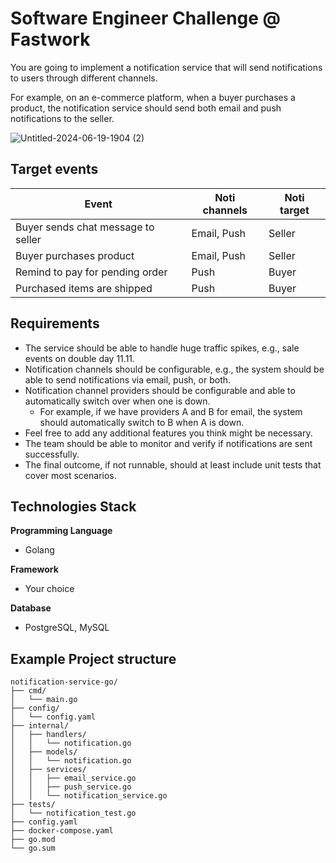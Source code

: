 # Software Engineer Challenge @ Fastwork

You are going to implement a notification service that will send notifications to users through different channels.

For example, on an e-commerce platform, when a buyer purchases a product, the notification service should send both email and push notifications to the seller.


![Untitled-2024-06-19-1904 (2)](https://gist.github.com/assets/9070844/8c9c0304-0443-4a9b-b159-634cc3c0d5c3)


## Target events
| Event                                 | Noti channels     | Noti target   |
| --------                              | --------          | --------      |
| Buyer sends chat message to seller    | Email, Push       | Seller        |
| Buyer purchases product               | Email, Push       | Seller        |
| Remind to pay for pending order       | Push              | Buyer         |
| Purchased items are shipped           | Push              | Buyer         |


## Requirements
- The service should be able to handle huge traffic spikes, e.g., sale events on double day 11.11.
- Notification channels should be configurable, e.g., the system should be able to send notifications via email, push, or both.
- Notification channel providers should be configurable and able to automatically switch over when one is down.
    - For example, if we have providers A and B for email, the system should automatically switch to B when A is down.
- Feel free to add any additional features you think might be necessary.
- The team should be able to monitor and verify if notifications are sent successfully.
- The final outcome, if not runnable, should at least include unit tests that cover most scenarios.


## Technologies Stack
**Programming Language**
- Golang

**Framework**
- Your choice

**Database**
- PostgreSQL, MySQL

## Example Project structure
```
notification-service-go/
├── cmd/
│   └── main.go
├── config/
│   └── config.yaml
├── internal/
│   ├── handlers/
│   │   └── notification.go
│   ├── models/
│   │   └── notification.go
│   ├── services/
│   │   ├── email_service.go
│   │   ├── push_service.go
│   │   └── notification_service.go
├── tests/
│   └── notification_test.go
├── config.yaml
├── docker-compose.yaml
├── go.mod
└── go.sum
```
